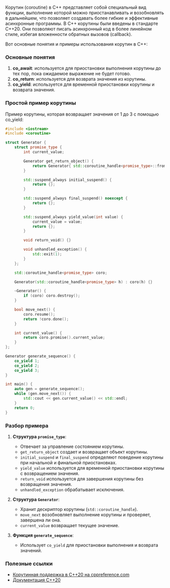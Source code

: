 Корутин (coroutine) в C++ представляет собой специальный вид функции, выполнение которой можно приостанавливать и возобновлять в дальнейшем, что позволяет создавать более гибкие и эффективные асинхронные программы. В C++ корутины были введены в стандарте C++20. Они позволяют писать асинхронный код в более линейном стиле, избегая вложенности обратных вызовов (callback).

Вот основные понятия и примеры использования корутин в C++:

### Основные понятия

1. **co_await**: используется для приостановки выполнения корутины до тех пор, пока ожидаемое выражение не будет готово.
2. **co_return**: используется для возврата значения из корутины.
3. **co_yield**: используется для временной приостановки корутины и возврата значения.

### Простой пример корутины

Пример корутины, которая возвращает значения от 1 до 3 с помощью co_yield:

```cpp
#include <iostream>
#include <coroutine>

struct Generator {
    struct promise_type {
        int current_value;

        Generator get_return_object() {
            return Generator{ std::coroutine_handle<promise_type>::from_promise(*this) };
        }

        std::suspend_always initial_suspend() {
            return {};
        }

        std::suspend_always final_suspend() noexcept {
            return {};
        }

        std::suspend_always yield_value(int value) {
            current_value = value;
            return {};
        }

        void return_void() {}

        void unhandled_exception() {
            std::exit(1);
        }
    };

    std::coroutine_handle<promise_type> coro;

    Generator(std::coroutine_handle<promise_type> h) : coro(h) {}

    ~Generator() {
        if (coro) coro.destroy();
    }

    bool move_next() {
        coro.resume();
        return !coro.done();
    }

    int current_value() {
        return coro.promise().current_value;
    }
};

Generator generate_sequence() {
    co_yield 1;
    co_yield 2;
    co_yield 3;
}

int main() {
    auto gen = generate_sequence();
    while (gen.move_next()) {
        std::cout << gen.current_value() << std::endl;
    }
    return 0;
}
```

### Разбор примера

1. **Структура `promise_type`**:
   - Отвечает за управление состоянием корутины.
   - `get_return_object` создает и возвращает объект корутины.
   - `initial_suspend` и `final_suspend` определяют поведение корутины при начальной и финальной приостановках.
   - `yield_value` используется для временной приостановки корутины с возвращением значения.
   - `return_void` используется для завершения корутины без возвращения значения.
   - `unhandled_exception` обрабатывает исключения.

2. **Структура `Generator`**:
   - Хранит дескриптор корутины (`std::coroutine_handle`).
   - `move_next` возобновляет выполнение корутины и проверяет, завершена ли она.
   - `current_value` возвращает текущее значение.

3. **Функция `generate_sequence`**:
   - Использует `co_yield` для приостановки выполнения и возврата значений.

### Полезные ссылки

- [Корутинная поддержка в C++20 на cppreference.com](https://en.cppreference.com/w/cpp/language/coroutines)
- [Документация C++20](https://isocpp.org/files/papers/N4860.pdf)

